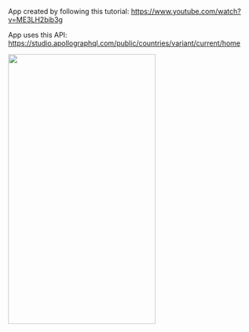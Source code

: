 App created by following this tutorial: https://www.youtube.com/watch?v=ME3LH2bib3g

App uses this API: https://studio.apollographql.com/public/countries/variant/current/home

<img src="https://github.com/user-attachments/assets/7f7f99fc-4d1e-4d2d-a07e-9ae845e91ada" width=300 height=550/>

